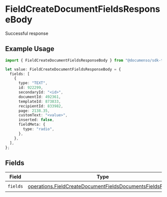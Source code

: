 # FieldCreateDocumentFieldsResponseBody

Successful response

## Example Usage

```typescript
import { FieldCreateDocumentFieldsResponseBody } from "@documenso/sdk-typescript/models/operations";

let value: FieldCreateDocumentFieldsResponseBody = {
  fields: [
    {
      type: "TEXT",
      id: 922299,
      secondaryId: "<id>",
      documentId: 492361,
      templateId: 873833,
      recipientId: 833982,
      page: 2138.35,
      customText: "<value>",
      inserted: false,
      fieldMeta: {
        type: "radio",
      },
    },
  ],
};
```

## Fields

| Field                                                                                                                                    | Type                                                                                                                                     | Required                                                                                                                                 | Description                                                                                                                              |
| ---------------------------------------------------------------------------------------------------------------------------------------- | ---------------------------------------------------------------------------------------------------------------------------------------- | ---------------------------------------------------------------------------------------------------------------------------------------- | ---------------------------------------------------------------------------------------------------------------------------------------- |
| `fields`                                                                                                                                 | [operations.FieldCreateDocumentFieldsDocumentsFieldsFields](../../models/operations/fieldcreatedocumentfieldsdocumentsfieldsfields.md)[] | :heavy_check_mark:                                                                                                                       | N/A                                                                                                                                      |